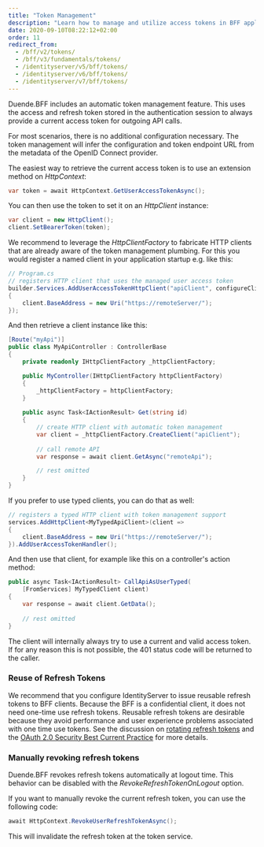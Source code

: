 ```yaml
---
title: "Token Management"
description: "Learn how to manage and utilize access tokens in BFF applications for secure API communication"
date: 2020-09-10T08:22:12+02:00
order: 11
redirect_from:
  - /bff/v2/tokens/
  - /bff/v3/fundamentals/tokens/
  - /identityserver/v5/bff/tokens/
  - /identityserver/v6/bff/tokens/
  - /identityserver/v7/bff/tokens/
---
```


Duende.BFF includes an automatic token management feature. This uses the access and refresh token stored in the authentication session to always provide a current access token for outgoing API calls.

For most scenarios, there is no additional configuration necessary. The token management will infer the configuration and token endpoint URL from the metadata of the OpenID Connect provider.

The easiest way to retrieve the current access token is to use an extension method on *HttpContext*:

```csharp
var token = await HttpContext.GetUserAccessTokenAsync();
```

You can then use the token to set it on an *HttpClient* instance:

```csharp
var client = new HttpClient();
client.SetBearerToken(token);
```

We recommend to leverage the *HttpClientFactory* to fabricate HTTP clients that are already aware of the token management plumbing. For this you would register a named client in your application startup e.g. like this:

```csharp
// Program.cs
// registers HTTP client that uses the managed user access token
builder.Services.AddUserAccessTokenHttpClient("apiClient", configureClient: client =>
{
    client.BaseAddress = new Uri("https://remoteServer/");
});
```

And then retrieve a client instance like this:

```csharp
[Route("myApi")]
public class MyApiController : ControllerBase
{
    private readonly IHttpClientFactory _httpClientFactory;

    public MyController(IHttpClientFactory httpClientFactory)
    {
        _httpClientFactory = httpClientFactory;
    }
    
    public async Task<IActionResult> Get(string id)
    {
        // create HTTP client with automatic token management
        var client = _httpClientFactory.CreateClient("apiClient");
        
        // call remote API
        var response = await client.GetAsync("remoteApi");

        // rest omitted
    }
}
```

If you prefer to use typed clients, you can do that as well:

```csharp
// registers a typed HTTP client with token management support
services.AddHttpClient<MyTypedApiClient>(client =>
{
    client.BaseAddress = new Uri("https://remoteServer/");
}).AddUserAccessTokenHandler();
```

And then use that client, for example like this on a controller's action method:

```csharp
public async Task<IActionResult> CallApiAsUserTyped(
    [FromServices] MyTypedClient client)
{
    var response = await client.GetData();
    
    // rest omitted
}
```

The client will internally always try to use a current and valid access token. If for any reason this is not possible, the 401 status code will be returned to the caller. 

### Reuse of Refresh Tokens
We recommend that you configure IdentityServer to issue reusable refresh tokens to BFF clients. Because the BFF is a confidential client, it does not need one-time use refresh tokens. Reusable refresh tokens are desirable because they avoid  performance and user experience problems associated with one time use tokens. See the discussion on [rotating refresh tokens](/identityserver/tokens/refresh.md) and the [OAuth 2.0 Security Best Current Practice](https://datatracker.ietf.org/doc/html/draft-ietf-oauth-security-topics#section-2.2.2) for more details.

### Manually revoking refresh tokens
Duende.BFF revokes refresh tokens automatically at logout time. This behavior can be disabled with the *RevokeRefreshTokenOnLogout* option.

If you want to manually revoke the current refresh token, you can use the following code:

```csharp
await HttpContext.RevokeUserRefreshTokenAsync();
```

This will invalidate the refresh token at the token service.
